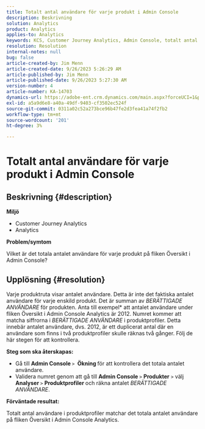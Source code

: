 ```yaml
---
title: Totalt antal användare för varje produkt i Admin Console
description: Beskrivning
solution: Analytics
product: Analytics
applies-to: Analytics
keywords: KCS, Customer Journey Analytics, Admin Console, totalt antal användare, produkt, Adobe Analytics
resolution: Resolution
internal-notes: null
bug: false
article-created-by: Jim Menn
article-created-date: 9/26/2023 5:26:29 AM
article-published-by: Jim Menn
article-published-date: 9/26/2023 5:27:30 AM
version-number: 4
article-number: KA-14703
dynamics-url: https://adobe-ent.crm.dynamics.com/main.aspx?forceUCI=1&pagetype=entityrecord&etn=knowledgearticle&id=e8578c3b-2d5c-ee11-be6f-6045bd006268
exl-id: a5a9d6e8-a40a-49df-9403-cf3502ec524f
source-git-commit: 0311a02c52a273bce96b47fe2d3fea41a74f2fb2
workflow-type: tm+mt
source-wordcount: '201'
ht-degree: 3%

---
```


# Totalt antal användare för varje produkt i Admin Console

## Beskrivning {#description}


<b>Miljö</b>

- Customer Journey Analytics
- Analytics 




<b>Problem/symtom</b>

Vilket är det totala antalet användare för varje produkt på fliken Översikt i Admin Console?




## Upplösning {#resolution}


Varje produktruta visar antalet användare. Detta är inte det faktiska antalet användare för varje enskild produkt. Det är summan av *BERÄTTIGADE ANVÄNDARE* för produkten. Anta till exempel* att antalet användare under fliken Översikt i Admin Console Analytics är 2012. Numret kommer att matcha siffrorna i *BERÄTTIGADE ANVÄNDARE* i produktprofiler. Detta innebär antalet användare, dvs. 2012, är ett duplicerat antal där en användare som finns i två produktprofiler skulle räknas två gånger. Följ de här stegen för att kontrollera.

<b>Steg som ska återskapas:</b>

- Gå till <b>Admin Console </b>`>` <b> Ökning </b>för att kontrollera det totala antalet användare.
- Validera numret genom att gå till <b>Admin Console </b>`>`  <b>Produkter</b> `>`  välj <b>Analyser </b>`>`  <b>Produktprofiler </b>och räkna antalet *BERÄTTIGADE ANVÄNDARE*.




<b>Förväntade resultat:</b>

Totalt antal användare i produktprofiler matchar det totala antalet användare på fliken Översikt i Admin Console Analytics.
